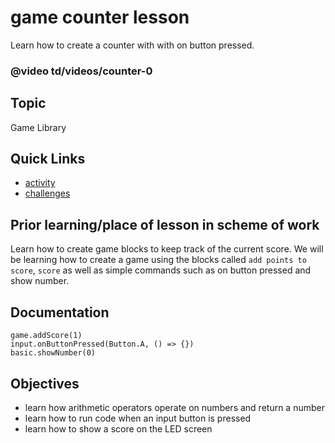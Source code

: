 # game counter lesson

Learn how to create a counter with with on button pressed.

### @video td/videos/counter-0

## Topic

Game Library

## Quick Links

* [activity](/microbit/lessons/game-counter/activity)
* [challenges](/microbit/lessons/game-counter/challenges)

## Prior learning/place of lesson in scheme of work

Learn how to create game blocks to keep track of the current score. We will be learning how to create a game using the blocks called  `add points to score`, `score` as well as simple commands such as on button pressed and show number.

## Documentation

```cards
game.addScore(1)
input.onButtonPressed(Button.A, () => {})
basic.showNumber(0)
```

## Objectives

* learn how arithmetic operators operate on numbers and return a number
* learn how to run code when an input button is pressed
* learn how to show a score on the LED screen
